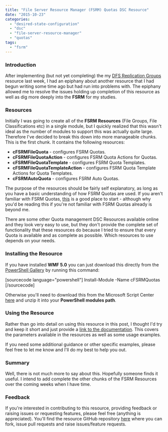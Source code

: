 ```yaml
---
title: "File Server Resource Manager (FSRM) Quotas DSC Resource"
date: "2015-10-23"
categories: 
  - "desired-state-configuration"
  - "dsc"
  - "file-server-resource-manager"
  - "quotas"
tags: 
  - "fsrm"
---
```


### Introduction

After implementing (but not yet completing) the my [DFS Replication Groups](https://dscottraynsford.wordpress.com/2015/10/11/distributed-file-system-dsc-resource-update/) resource last week, I had an epiphany about another resource that I had begun writing some time ago but had run into problems with. The epiphany allowed me to resolve the issues holding up completion of this resource as well as dig more deeply into the **FSRM** for my studies.

### Resources

Initially I was going to create all of the **FSRM Resources** (File Groups, File Classifications etc) in a single module, but I quickly realized that this wasn't ideal as the number of modules to support this was actually quite large. Therefore I've decided to break this down into more manageable chunks. This is the first chunk. It contains the following resources:

- **cFSRMFileQuota** - configures FSRM Quotas.
- **cFSRMFileQuotaAction** - configures FSRM Quota Actions for Quotas.
- **cFSRMFileQuotaTemplate** - configures FSRM Quota Templates.
- **cFSRMFileQuotaTemplateAction** - configures FSRM Quota Template Actions for Quota Templates.
- **cFSRMAutoQuota** - configures FSRM Auto Quotas.

The purpose of the resources should be fairly self explanatory, as long as you have a basic understanding of how FSRM Quotas are used. If you aren't familiar with FSRM Quotas, [this](http://blogs.technet.com/b/josebda/archive/2008/08/20/the-basics-of-windows-server-2008-fsrm-file-server-resource-manager.aspx) is a good place to start - although why you'd be reading this if you're not familiar with FSRM Quotas already is beyond me.

There are some other Quota management DSC Resources available online and they look very easy to use, but they don't provide the complete set of functionality that these resources do because I tried to ensure that every Quota is available and as complete as possible. Which resources to use depends on your needs.

### Installing the Resource

If you have installed **WMF 5.0** you can just download this directly from the [PowerShell Gallery](https://www.powershellgallery.com/) by running this command:

\[sourcecode language="powershell"\] Install-Module -Name cFSRMQuotas \[/sourcecode\]

Otherwise you'll need to download this from the Microsoft Script Center [here](https://gallery.technet.microsoft.com/scriptcenter/cFSRMQuotas-DSC-Resource-114ec8cc) and unzip it into your **PowerShell modules path**.

### Using the Resource

Rather than go into detail on using this resource in this post, I thought I'd try and keep it short and just provide a [link to the documentation](https://github.com/PlagueHO/cFSRMQuotas). This covers the parameters available in the resources as well as some usage examples.

If you need some additional guidance or other specific examples, please feel free to let me know and I'll do my best to help you out.

### Summary

Well, there is not much more to say about this. Hopefully someone finds it useful. I intend to add complete the other chunks of the FSRM Resources over the coming weeks when I have time.

### Feedback

If you're interested in contributing to this resource, providing feedback or raising issues or requesting features, please feel free (anything is appreciated). You'll find the resource GitHub repository [here](https://github.com/PlagueHO/cFSRMQuotas) where you can fork, issue pull requests and raise issues/feature requests.

